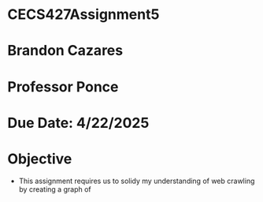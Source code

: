 # CECS427Assignment5
# Brandon Cazares 
# Professor Ponce 
# Due Date: 4/22/2025
# Objective 
- This assignment requires us to solidy my understanding of web crawling by creating a graph of 
